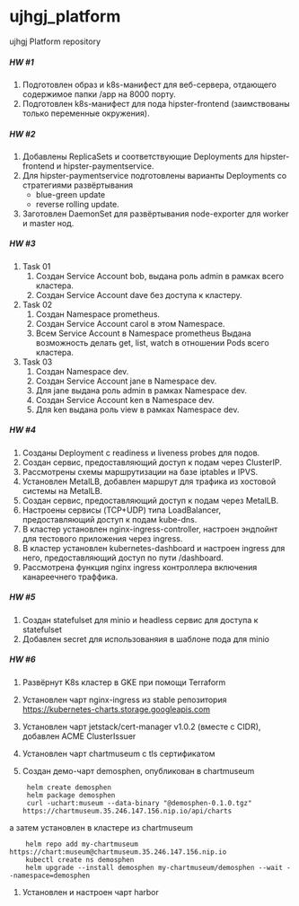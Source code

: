 # ujhgj_platform
ujhgj Platform repository

##### HW #1

1. Подготовлен образ и k8s-манифест для веб-сервера, отдающего содержимое папки /app на 8000 порту.
2. Подготовлен k8s-манифест для пода hipster-frontend (заимствованы только переменные окружения).

##### HW #2

1. Добавлены ReplicaSets и соответствующие Deployments для hipster-frontend и hipster-paymentservice.
2. Для hipster-paymentservice подготовлены варианты Deployments со стратегиями развёртывания
    - blue-green update
    - reverse rolling update.
3. Заготовлен DaemonSet для развёртывания node-exporter для worker и master нод.

##### HW #3

1. Task 01
    1. Создан Service Account bob, выдана роль admin в рамках всего кластера.
    1. Создан Service Account dave без доступа к кластеру.
1. Task 02
    1. Создан Namespace prometheus.
    1. Создан Service Account carol в этом Namespace.
    1. Всем Service Account в Namespace prometheus Выдана возможность делать get, list, watch в отношении Pods всего кластера.
1. Task 03
    1. Создан Namespace dev.
    1. Создан Service Account jane в Namespace dev.
    1. Для jane выдана роль admin в рамках Namespace dev.
    1. Создан Service Account ken в Namespace dev.
    1. Для ken выдана роль view в рамках Namespace dev.

##### HW #4

1. Созданы Deployment с readiness и liveness probes для подов.
1. Создан сервис, предоставляющий доступ к подам через ClusterIP.
1. Рассмотрены схемы маршрутизации на базе iptables и IPVS.
1. Установлен MetalLB, добавлен маршрут для трафика из хостовой системы на MetalLB.
1. Создан сервис, предоставляющий доступ к подам через MetalLB.
1. Настроены сервисы (TCP+UDP) типа LoadBalancer, предоставляющий доступ к подам kube-dns.
1. В кластер установлен nginx-ingress-controller, настроен эндпойнт для тестового приложения через ingress.
1. В кластер установлен kubernetes-dashboard и настроен ingress для него, предоставляющий доступ по пути /dashboard.
1. Рассмотрена функция  nginx ingress контроллера включения канареечнего траффика.

##### HW #5
1. Создан statefulset для minio и headless сервис для доступа к statefulset
1. Добавлен secret для использованяия в шаблоне пода для minio

##### HW #6
1. Развёрнут K8s кластер в GKE при помощи Terraform
1. Установлен чарт nginx-ingress из stable репозитория https://kubernetes-charts.storage.googleapis.com
1. Установлен чарт jetstack/cert-manager v1.0.2 (вместе с CIDR), добавлен ACME ClusterIssuer
1. Установлен чарт chartmuseum с tls сертификатом
1. Создан демо-чарт demosphen, опубликован в chartmuseum
        
        helm create demosphen
        helm package demosphen
        curl -uchart:museum --data-binary "@demosphen-0.1.0.tgz" https://chartmuseum.35.246.147.156.nip.io/api/charts

а затем установлен в кластере из chartmuseum

        helm repo add my-chartmuseum https://chart:museum@chartmuseum.35.246.147.156.nip.io
        kubectl create ns demosphen
        helm upgrade --install demosphen my-chartmuseum/demosphen --wait --namespace=demosphen
1. Установлен и настроен чарт harbor
